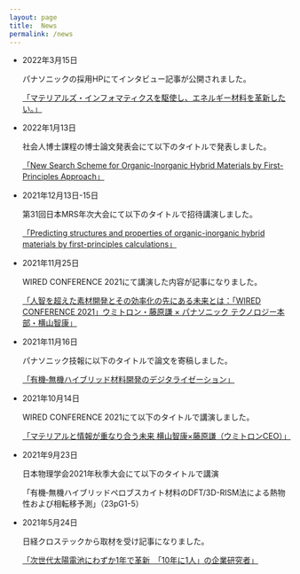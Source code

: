 ```yaml
---
layout: page
title:  News
permalink: /news
---
```


- 2022年3月15日

	パナソニックの採用HPにてインタビュー記事が公開されました。

	[「マテリアルズ・インフォマティクスを駆使し、エネルギー材料を革新したい。」](https://recruit.jpn.panasonic.com/person/t_yokoyama.html)

- 2022年1月13日

	社会人博士課程の博士論文発表会にて以下のタイトルで発表しました。

	[「New Search Scheme for Organic-Inorganic Hybrid Materials by First-Principles Approach」](https://educ.titech.ac.jp/mat/event_information/2021/061678.html)

- 2021年12月13日-15日

	第31回日本MRS年次大会にて以下のタイトルで招待講演しました。

	[「Predicting structures and properties of organic-inorganic hybrid materials by first-principles calculations」](https://www.mrs-j.org/meeting2021/jp/prg/programList_oral.php?id=C)

- 2021年11月25日

	WIRED CONFERENCE 2021にて講演した内容が記事になりました。

	[「人智を超えた素材開発とその効率化の先にある未来とは：「WIRED CONFERENCE 2021」ウミトロン・藤原謙 × パナソニック テクノロジー本部・横山智康」](https://wired.jp/2021/11/25/wired-conference-2021-panasonic-ws/)

- 2021年11月16日

	パナソニック技報に以下のタイトルで論文を寄稿しました。

	[「有機‐無機ハイブリッド材料開発のデジタライゼーション」](https://www.panasonic.com/jp/corporate/technology-design/ptj/v6702-gaiyo.html#section01_15)

- 2021年10月14日

	WIRED CONFERENCE 2021にて以下のタイトルで講演しました。

	[「マテリアルと情報が重なり合う未来 横山智康×藤原謙（ウミトロンCEO）」](https://wired.jp/future-re-generative-2021/)


- 2021年9月23日

	日本物理学会2021年秋季大会にて以下のタイトルで講演

	「有機‐無機ハイブリッドペロブスカイト材料のDFT/3D-RISM法による熱物性および相転移予測」（23pG1-5）

- 2021年5月24日

	日経クロステックから取材を受け記事になりました。

	[「次世代太陽電池にわずか1年で革新　「10年に1人」の企業研究者」](https://xtech.nikkei.com/atcl/nxt/column/18/01620/052000007/)



